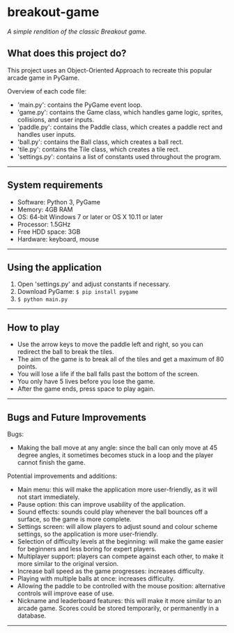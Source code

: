 # breakout-game
*A simple rendition of the classic Breakout game.*

## What does this project do?
This project uses an Object-Oriented Approach to recreate this popular arcade game in PyGame.

Overview of each code file:
- 'main.py': contains the PyGame event loop.
- 'game.py': contains the Game class, which handles game logic, sprites, collisions, and user inputs.
- 'paddle.py': contains the Paddle class, which creates a paddle rect and handles user inputs.
- 'ball.py': contains the Ball class, which creates a ball rect.
- 'tile.py': contains the Tile class, which creates a tile rect.
- 'settings.py': contains a list of constants used throughout the program.

---

## System requirements
- Software: Python 3, PyGame
- Memory: 4GB RAM
- OS: 64-bit Windows 7 or later or OS X 10.11 or later
- Processor: 1.5GHz
- Free HDD space: 3GB
- Hardware: keyboard, mouse

---

## Using the application
1. Open 'settings.py' and adjust constants if necessary.
2. Download PyGame: `$ pip install pygame`
3. `$ python main.py`

---

## How to play
- Use the arrow keys to move the paddle left and right, so you can redirect the ball to break the tiles.
- The aim of the game is to break all of the tiles and get a maximum of 80 points.
- You will lose a life if the ball falls past the bottom of the screen.
- You only have 5 lives before you lose the game.
- After the game ends, press space to play again.

---

## Bugs and Future Improvements
Bugs:
- Making the ball move at any angle: since the ball can only move at 45 degree angles, it sometimes becomes stuck in a loop and the player cannot finish the game.

Potential improvements and additions:
- Main menu: this will make the application more user-friendly, as it will not start immediately.
- Pause option: this can improve usability of the application.
- Sound effects: sounds could play whenever the ball bounces off a surface, so the game is more complete.
- Settings screen: will allow players to adjust sound and colour scheme settings, so the application is more user-friendly.
- Selection of difficulty levels at the beginning: will make the game easier for beginners and less boring for expert players.
- Multiplayer support: players can compete against each other, to make it more similar to the original version.
- Increase ball speed as the game progresses: increases difficulty.
- Playing with multiple balls at once: increases difficulty.
- Allowing the paddle to be controlled with the mouse position: alternative controls will improve ease of use.
- Nickname and leaderboard features: this will make it more similar to an arcade game. Scores could be stored temporarily, or permanently in a database.

---
